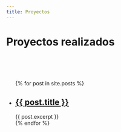 ```yaml
---
title: Proyectos
---
```

<h1>Proyectos realizados</h1>
<br>
<br>
<br>

<ul>
  {% for post in site.posts %}
    <li>
      <h2 ><a href="{{ post.url }}">{{ post.title }}</a></h2>
      {{ post.excerpt }}
    </li>
  {% endfor %}
</ul>